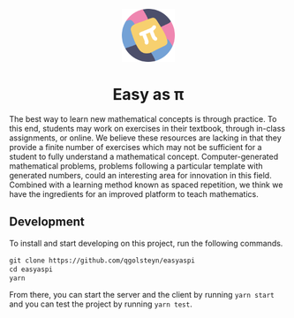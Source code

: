 <p align="center">
  <img src="./client/assets/icon.png" width="96px">
  <br>
  <h1 align="center">Easy as π</h1>
</p>


The best way to learn new mathematical concepts is through practice. To this
end, students may work on exercises in their textbook, through in-class
assignments, or online. We believe these resources are lacking in that they
provide a finite number of exercises which may not be sufficient for a student
to fully understand a mathematical concept. Computer-generated mathematical
problems, problems following a particular template with generated numbers,
could an interesting area for innovation in this field. Combined with a
learning method known as spaced repetition, we think we have the ingredients
for an improved platform to teach mathematics.

## Development

To install and start developing on this project, run the following commands.

```shell
git clone https://github.com/qgolsteyn/easyaspi
cd easyaspi
yarn
```

From there, you can start the server and the client by running `yarn start` and
you can test the project by running `yarn test`.
